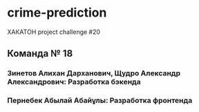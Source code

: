 # crime-prediction
ХАКАТОН project challenge #20
## Команда № 18
### Зинетов Алихан Дарханович, Щудро Александр Александрович: Paзработка бэкенда
### Пернебек Абылай Абайұлы: Разработка фронтенда 

